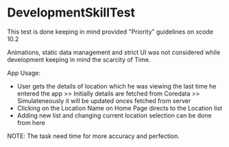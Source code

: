 # DevelopmentSkillTest

This test is done keeping in mind provided "Priority" guidelines on xcode 10.2

Animations, static data management and strict UI was not considered while development keeping in mind the scarcity of Time.

App Usage:
* User gets the details of location which he was viewing the last time he entered the app >> Initially details are fetched from Coredata >> Simulateneously it will be updated onces fetched from server
* Clicking on the Location Name on Home Page directs to the Location list
* Adding new list and changing current location selection can be done from here

NOTE: The task need time for more accuracy and perfection.
